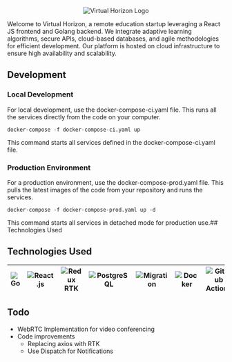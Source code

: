 <p align="center">
  <img src="https://github.com/vacaramin/Virtual-Horizon/blob/main/frontend/public/transparent-vhs-logo.png?raw=true" alt="Virtual Horizon Logo">
</p>

Welcome to Virtual Horizon, a remote education startup leveraging a React JS frontend and Golang backend. We integrate adaptive learning algorithms, secure APIs, cloud-based databases, and agile methodologies for efficient development. Our platform is hosted on cloud infrastructure to ensure high availability and scalability.

## Development
### Local Development
For local development, use the docker-compose-ci.yaml file. This runs all the services directly from the code on your computer.
```console
docker-compose -f docker-compose-ci.yaml up
```
This command starts all services defined in the docker-compose-ci.yaml file.

### Production Environment
For a production environment, use the docker-compose-prod.yaml file. This pulls the latest images of the code from your repository and runs the services.
```console
docker-compose -f docker-compose-prod.yaml up -d
```
This command starts all services in detached mode for production use.## Technologies Used

## Technologies Used
| ![Go](https://img.shields.io/badge/Go-00ADD8?style=for-the-badge&logo=go&logoColor=white) | ![React.js](https://img.shields.io/badge/React.js-61DAFB?style=for-the-badge&logo=react&logoColor=white) | ![Redux RTK](https://img.shields.io/badge/Redux%20RTK-764ABC?style=for-the-badge&logo=redux&logoColor=white) | ![PostgreSQL](https://img.shields.io/badge/PostgreSQL-4169E1?style=for-the-badge&logo=postgresql&logoColor=white) | ![Migration](https://img.shields.io/badge/Migration-000000?style=for-the-badge) | ![Docker](https://img.shields.io/badge/Docker-2496ED?style=for-the-badge&logo=docker&logoColor=white) | ![GitHub Actions](https://img.shields.io/badge/GitHub%20Actions-2088FF?style=for-the-badge&logo=github&logoColor=white) | ![GORM](https://img.shields.io/badge/GORM-0076C5?style=for-the-badge&logo=go&logoColor=white) | ![Gin](https://img.shields.io/badge/Gin-F05032?style=for-the-badge&logo=go&logoColor=white) |
| --- | --- | --- | --- | --- | --- | --- | --- | --- | 

## Todo
- WebRTC Implementation for video conferencing 
- Code improvements
  - Replacing axios with RTK
  - Use Dispatch for Notifications


